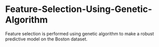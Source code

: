 # Feature-Selection-Using-Genetic-Algorithm
Feature selection is performed using genetic algorithm to make a robust predictive model on the Boston dataset.
